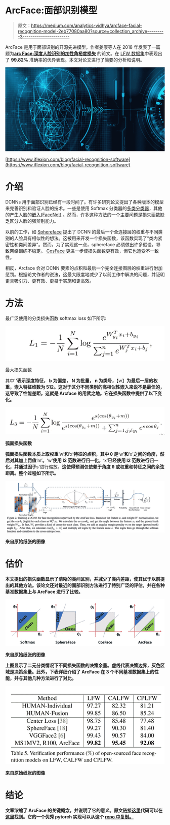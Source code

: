 # ArcFace:面部识别模型

> 原文：<https://medium.com/analytics-vidhya/arcface-facial-recognition-model-2eb77080aa80?source=collection_archive---------3----------------------->

ArcFace 是用于面部识别的开源先进模型。作者姜康等人在 2018 年发表了一篇题为[**arc Face:深度人脸识别的加性角裕度损失**](https://arxiv.org/abs/1801.07698) 的论文。在 [LFW 数据集](http://vis-www.cs.umass.edu/lfw/)中表现出了 **99.82%** 准确率的优异表现。本文对论文进行了简要的分析和说明。

![](img/3162c570e31d8cdc4fd07069e5c05d9b.png)

[https://www.iflexion.com/blog/facial-recognition-software](https://www.iflexion.com/blog/facial-recognition-software)

# 介绍

DCNNs 用于面部识别已经有一段时间了。有许多研究论文提出了各种版本的模型来完善识别和验证人脸的技术。一些是使用 Softmax 分类器的[多类分类器](https://papers.nips.cc/paper/2014/hash/e5e63da79fcd2bebbd7cb8bf1c1d0274-Abstract.html)，其他的产生人脸的[嵌入(FaceNet)](https://arxiv.org/abs/1503.03832) 。然而，许多这种方法的一个主要问题是损失函数缺乏区分人脸的强辨别能力。

以前的工作，如 [Sphereface](https://arxiv.org/abs/1704.08063) 提出了 DCNN 的最后一个全连接层的权重与不同类别的人脸具有相似性的想法。这被用来开发一个损失函数，该函数实现了“类内紧密性和类间差异”。然而，为了实现这一点，sphereface 必须做出许多假设，导致网络训练不稳定。 [CosFace](https://arxiv.org/abs/1801.09414) 更进一步使损失函数更有效，但它也遭受不一致性。

相反，Arcface 会对 DCNN 要素的点积和最后一个完全连接图层的权重进行附加惩罚。根据论文作者的说法，这最大限度地减少了以前工作中解决的问题，并证明更具吸引力、更有效、更易于实施和更高效。

# 方法

最广泛使用的分类损失函数 softmax loss 如下所示:

![](img/eb79e6a7f3bdaba0fa2d4c6e7b9cd076.png)

最大损失函数

其中'**'表示深度特征， **b** 为偏差， **N** 为批量， **n** 为类号，**【w】**为最后一层的权重，**嵌入特征**维数为 512。这对于区分不同类别的高相似性嵌入来说不是最佳的，这导致了性能差距。这就是 Arcface 的用武之地。它在损失函数中提供了以下变化。**

**![](img/cbf172dae108d9b3c620d242dfbdc3d0.png)**

**弧面损失函数**

**弧面损失函数本质上取权重**‘w’**和**‘x’**特征的点积，其中 **θ** 是**‘w’**和**‘x’**之间的角度，然后对其加上罚值**‘m’**。**‘w’**使用 l2 范数进行归一化，**‘x’**已经使用 l2 范数进行归一化，并通过因子**s’进行缩放。**这使得预测仅依赖于角度 **θ** 或权重和特征之间的余弦距离。整个过程如下所示。**

**![](img/52b5f35a2185542ea700ec8b3d0bb56a.png)**

**来自原始纸张的图像**

# **估价**

**本文提出的损失函数显示了清晰的类间区别，并减少了类内差距，使其优于以前提出的其他方法。该论文还对最近的面部识别方法进行了特别广泛的评估，并在各种基准数据集上与 ArcFace 进行了比较。**

**![](img/cc6bee5f0c5450d6de9dcfba4af96ac0.png)**

**来自原始纸张的图像**

**上图显示了二元分类情况下不同损失函数的决策余量。虚线代表决策边界，灰色区域是决策余量。此外，下表详细介绍了 ArcFace 在 3 个不同基准数据集上的性能，并与其他几种方法进行了对比。**

**![](img/bb75b26422c2738b8bd7fa98c5f517c8.png)**

**来自原始纸张的图像**

# **结论**

**文章浓缩了 ArcFace 的关键概念，并说明了它的意义。原文链接[这里](https://arxiv.org/abs/1801.07698)代码可以在[这里](https://github.com/deepinsight/insightface)找到。它的一个优秀 pytorch 实现可以从这个 [repo 中复制。](https://github.com/ronghuaiyang/arcface-pytorch)**